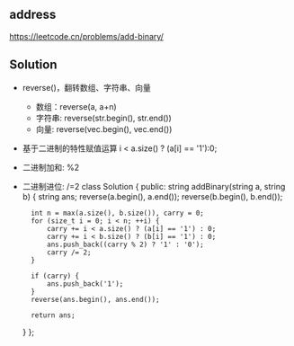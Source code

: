 ## address
https://leetcode.cn/problems/add-binary/
## Solution
- reverse()，翻转数组、字符串、向量
    - 数组：reverse(a, a+n)
    - 字符串: reverse(str.begin(), str.end())
    - 向量: reverse(vec.begin(), vec.end())
- 基于二进制的特性赋值运算 i < a.size() ? (a[i] == '1'):0;
- 二进制加和: %2
- 二进制进位: /=2
class Solution {
public:
    string addBinary(string a, string b) {
        string ans;
        reverse(a.begin(), a.end());
        reverse(b.begin(), b.end());

        int n = max(a.size(), b.size()), carry = 0;
        for (size_t i = 0; i < n; ++i) {
            carry += i < a.size() ? (a[i] == '1') : 0;
            carry += i < b.size() ? (b[i] == '1') : 0;
            ans.push_back((carry % 2) ? '1' : '0');
            carry /= 2;
        }

        if (carry) {
            ans.push_back('1');
        }
        reverse(ans.begin(), ans.end());

        return ans;
    }
};